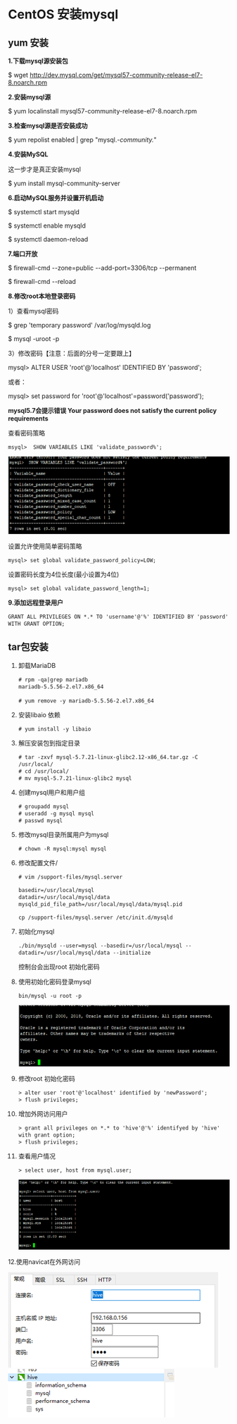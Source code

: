 # CentOS 安装mysql

## yum 安装

**1.下载mysql源安装包**

$ wget <http://dev.mysql.com/get/mysql57-community-release-el7-8.noarch.rpm>

 

**2.安装mysql源**

$ yum localinstall mysql57-community-release-el7-8.noarch.rpm 

 

**3.检查mysql源是否安装成功**

$ yum repolist enabled | grep "mysql.*-community.*"

 

**4.安装MySQL** 

这一步才是真正安装mysql

$ yum install mysql-community-server

 

**6.启动MySQL服务并设置开机启动**

$ systemctl start mysqld

$ systemctl enable mysqld

$ systemctl daemon-reload

 

**7.端口开放**

$ firewall-cmd --zone=public --add-port=3306/tcp --permanent

$ firewall-cmd --reload

 

**8.修改root本地登录密码**

 1）查看mysql密码

$ grep 'temporary password' /var/log/mysqld.log

$ mysql -uroot -p

3）修改密码【注意：后面的分号一定要跟上】

mysql> ALTER USER 'root'@'localhost' IDENTIFIED BY 'password';

或者：

mysql> set password for 'root'@'localhost'=password('password'); 

**mysql5.7会提示错误 Your password does not satisfy the current policy requirements**

查看密码策略

```mysql
msyql>  SHOW VARIABLES LIKE 'validate_password%'; 
```

<img src="./mysql/1.png" />

设置允许使用简单密码策略    

```mysql
mysql> set global validate_password_policy=LOW;
```

设置密码长度为4位长度(最小设置为4位)

```mysql
mysql> set global validate_password_length=1; 
```

**9.添加远程登录用户**

```mysql
GRANT ALL PRIVILEGES ON *.* TO 'username'@'%' IDENTIFIED BY 'password' WITH GRANT OPTION;
```



## tar包安装

1. 卸载MariaDB

   ```shell
   # rpm -qa|grep mariadb
   mariadb-5.5.56-2.el7.x86_64
   
   # yum remove -y mariadb-5.5.56-2.el7.x86_64
   ```

   

2. 安装libaio 依赖

   ```shell
   # yum install -y libaio 
   ```

   

3. 解压安装包到指定目录

   ```shell
   # tar -zxvf mysql-5.7.21-linux-glibc2.12-x86_64.tar.gz -C /usr/local/
   # cd /usr/local/
   # mv mysql-5.7.21-linux-glibc2 mysql
   ```

   

4. 创建mysql用户和用户组

   ```shell
   # groupadd mysql
   # useradd -g mysql mysql
   # passwd mysql
   ```

   

5. 修改mysql目录所属用户为mysql

   ```shell
   # chown -R mysql:mysql mysql
   ```

   

6. 修改配置文件/

   ```shell
   # vim /support-files/mysql.server
   ```

   ```shell
   basedir=/usr/local/mysql
   datadir=/usr/local/mysql/data
   mysqld_pid_file_path=/usr/local/mysql/data/mysql.pid
   ```

   ```shell
   cp /support-files/mysql.server /etc/init.d/mysqld
   ```

   

7. 初始化mysql

   ```shell
   ./bin/mysqld --user=mysql --basedir=/usr/local/mysql --datadir=/usr/local/mysql/data --initialize
   ```

   控制台会出现root 初始化密码

8. 使用初始化密码登录mysql

   ```shell
   bin/mysql -u root -p
   ```

   <img src="./mysql/2.png" />

9. 修改root 初始化密码

   ```mysql
   > alter user 'root'@'localhost' identified by 'newPassword';
   > flush privileges;
   ```

   

10. 增加外网访问用户

    ```mysql
    > grant all privileges on *.* to 'hive'@'%' identifyed by 'hive' with grant option;
    > flush privileges;
    ```

11. 查看用户情况

    ```mysql
    > select user, host from mysql.user;
    ```

    <img src="./mysql/3.png" />

12.使用navicat在外网访问

<img src="./mysql/4.png" /> 



<img src="./mysql/5.png" />

  